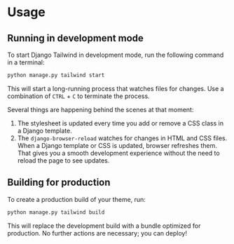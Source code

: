 # Usage

## Running in development mode

To start Django Tailwind in development mode, run the following command in a terminal:

```bash
python manage.py tailwind start
```

This will start a long-running process that watches files for changes. Use a combination of `CTRL` + `C` to terminate
the process.

Several things are happening behind the scenes at that moment:

1. The stylesheet is updated every time you add or remove a CSS class in a Django template.
2. The `django-browser-reload` watches for changes in HTML and CSS files. When a Django template or CSS is updated,
   browser refreshes them. That gives you a smooth development experience without the need to reload the page to see
   updates.

## Building for production

To create a production build of your theme, run:

```bash
python manage.py tailwind build
```

This will replace the development build with a bundle optimized for production. No further actions are necessary; you
can deploy!
